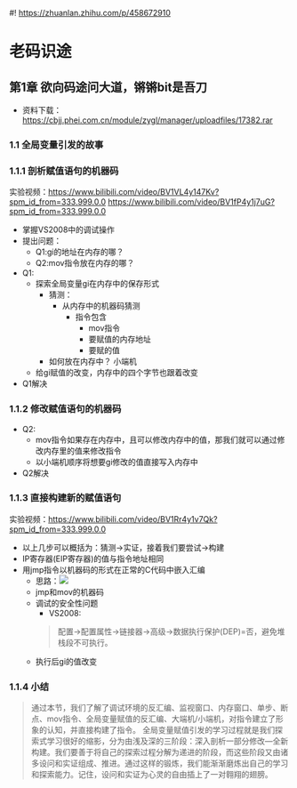 #! https://zhuanlan.zhihu.com/p/458672910
# 老码识途
## 第1章 欲向码途问大道，锵锵bit是吾刀
* 资料下载：https://cbjj.phei.com.cn/module/zygl/manager/uploadfiles/17382.rar
### 1.1 全局变量引发的故事
### 1.1.1 剖析赋值语句的机器码
实验视频：https://www.bilibili.com/video/BV1VL4y147Kv?spm_id_from=333.999.0.0
https://www.bilibili.com/video/BV1fP4y1j7uG?spm_id_from=333.999.0.0
* 掌握VS2008中的调试操作
* 提出问题：
    * Q1:gi的地址在内存的哪？
    * Q2:mov指令放在内存的哪？
* Q1:
    * 探索全局变量gi在内存中的保存形式
        * 猜测：
            * 从内存中的机器码猜测
                * 指令包含
                    * mov指令
                    * 要赋值的内存地址
                    * 要赋的值
        * 如何放在内存中？ 小端机
    * 给gi赋值的改变，内存中的四个字节也跟着改变
* Q1解决
### 1.1.2 修改赋值语句的机器码
* Q2:
    * mov指令如果存在内存中，且可以修改内存中的值，那我们就可以通过修改内存里的值来修改指令
    * 以小端机顺序将想要gi修改的值直接写入内存中
* Q2解决
### 1.1.3 直接构建新的赋值语句
实验视频：https://www.bilibili.com/video/BV1Rr4y1v7Qk?spm_id_from=333.999.0.0
* 以上几步可以概括为：猜测->实证，接着我们要尝试->构建
* IP寄存器(EIP寄存器)的值与指令地址相同
* 用jmp指令以机器码的形式在正常的C代码中嵌入汇编
    * 思路：![](https://raw.githubusercontent.com/youhuangla/images/main/20220116213515.png)
    * jmp和mov的机器码
    * 调试的安全性问题
        * VS2008:
        > 配置->配置属性->链接器->高级->数据执行保护(DEP)=否，避免堆栈段不可执行。
    * 执行后gi的值改变
### 1.1.4 小结
> 通过本节，我们了解了调试环境的反汇编、监视窗口、内存窗口、单步、断点、mov指令、全局变量赋值的反汇编、大端机/小端机，对指令建立了形象的认知，并直接构建了指令。
全局变量赋值引发的学习过程就是我们探索式学习很好的缩影，分为由浅及深的三阶段：深入剖析一部分修改—全新构建。我们要善于将自己的探索过程分解为递进的阶段，而这些阶段又由诸多设问和实证组成、推进。通过这样的锻炼，我们能渐渐磨炼出自己的学习和探索能力。记住，设问和实证为心灵的自由插上了一对翱翔的翅膀。

